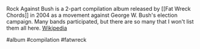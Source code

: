 Rock Against Bush is a 2-part compilation album released by [[Fat Wreck Chords]] in 2004 as a movement against George W. Bush's election campaign. Many bands participated, but there are so many that I won't list them all here. [Wikipedia](https://en.wikipedia.org/wiki/Rock_Against_Bush)

#album #compilation #fatwreck